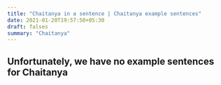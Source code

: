 ```yaml
---
title: "Chaitanya in a sentence | Chaitanya example sentences"
date: 2021-01-20T19:57:50+05:30
draft: falses
summary: "Chaitanya"
---
```

## Unfortunately, we have no example sentences for Chaitanya                 
